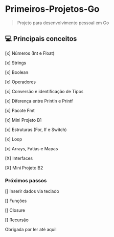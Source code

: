 # Primeiros-Projetos-Go

> Projeto para desenvolvimento pessoal em Go


## 💻 Principais conceitos
[x] Números (Int e Float) 

[x] Strings 

[x] Boolean 

[x] Operadores 

[x] Conversão e identificação de Tipos 

[x] Diferença entre Println e Printf

[x] Pacote Fmt

[x] Mini Projeto B1

[x]  Estruturas (For, If e Switch) 

[x] Loop

[x]  Arrays, Fatias e Mapas 

[X] Interfaces 

[X]  Mini Projeto B2

### Próximos passos


[] Inserir dados via teclado

[] Funções

[] Closure

[] Recursão 


Obrigada por ler até aqui!  
